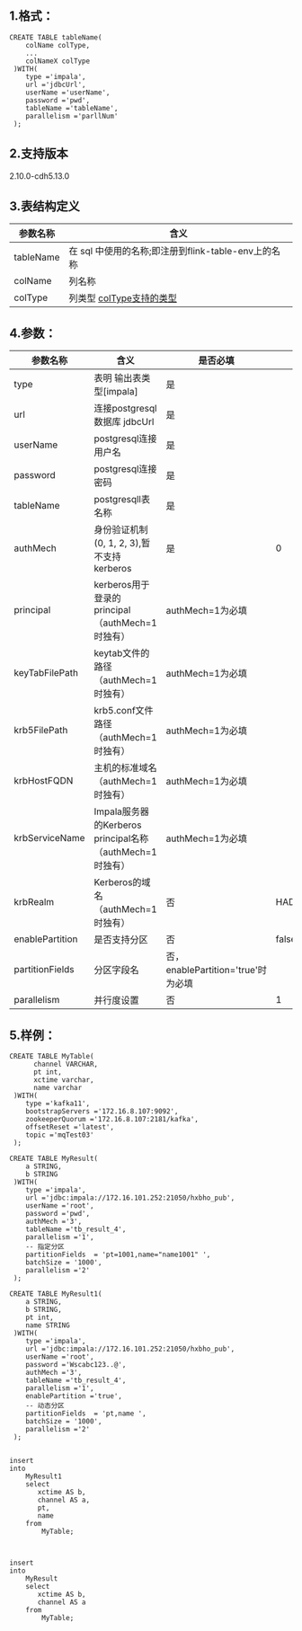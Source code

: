 ## 1.格式：
```
CREATE TABLE tableName(
    colName colType,
    ...
    colNameX colType
 )WITH(
    type ='impala',
    url ='jdbcUrl',
    userName ='userName',
    password ='pwd',
    tableName ='tableName',
    parallelism ='parllNum'
 );

```

## 2.支持版本
 2.10.0-cdh5.13.0
 
## 3.表结构定义
 
|参数名称|含义|
|----|---|
| tableName| 在 sql 中使用的名称;即注册到flink-table-env上的名称|
| colName | 列名称|
| colType | 列类型 [colType支持的类型](docs/colType.md)|

## 4.参数：

|参数名称|含义|是否必填|默认值|
|----|----|----|----|
| type |表明 输出表类型[impala]|是||
| url | 连接postgresql数据库 jdbcUrl |是||
| userName | postgresql连接用户名 |是||
| password | postgresql连接密码|是||
| tableName | postgresqll表名称|是||
| authMech | 身份验证机制 (0, 1, 2, 3),暂不支持kerberos |是|0|
| principal | kerberos用于登录的principal（authMech=1时独有） |authMech=1为必填|
| keyTabFilePath | keytab文件的路径（authMech=1时独有） |authMech=1为必填 ||
| krb5FilePath | krb5.conf文件路径（authMech=1时独有） |authMech=1为必填||
| krbHostFQDN | 主机的标准域名（authMech=1时独有） |authMech=1为必填 ||
| krbServiceName | Impala服务器的Kerberos principal名称（authMech=1时独有） |authMech=1为必填||
| krbRealm | Kerberos的域名（authMech=1时独有） |否| HADOOP.COM |
| enablePartition | 是否支持分区 |否|false|
| partitionFields | 分区字段名|否，enablePartition='true'时为必填||
| parallelism | 并行度设置|否|1|


## 5.样例：
```
CREATE TABLE MyTable(
      channel VARCHAR,
      pt int,
      xctime varchar,
      name varchar
 )WITH(
    type ='kafka11',
    bootstrapServers ='172.16.8.107:9092',
    zookeeperQuorum ='172.16.8.107:2181/kafka',
    offsetReset ='latest',
    topic ='mqTest03'
 );

CREATE TABLE MyResult(
    a STRING,
    b STRING
 )WITH(
    type ='impala',
    url ='jdbc:impala://172.16.101.252:21050/hxbho_pub',
    userName ='root',
    password ='pwd',
    authMech ='3',
    tableName ='tb_result_4',
    parallelism ='1',
    -- 指定分区
    partitionFields  = 'pt=1001,name="name1001" ',
    batchSize = '1000',
    parallelism ='2'
 );

CREATE TABLE MyResult1(
    a STRING,
    b STRING,
    pt int,
    name STRING
 )WITH(
    type ='impala',
    url ='jdbc:impala://172.16.101.252:21050/hxbho_pub',
    userName ='root',
    password ='Wscabc123..@',
    authMech ='3',
    tableName ='tb_result_4',
    parallelism ='1',
    enablePartition ='true',
    -- 动态分区
    partitionFields  = 'pt,name ',
    batchSize = '1000',
    parallelism ='2'
 );


insert  
into
    MyResult1
    select
       xctime AS b,
       channel AS a,
       pt,
       name 
    from
        MyTable;



insert  
into
    MyResult
    select
       xctime AS b,
       channel AS a
    from
        MyTable;
        
        
        

 ```
